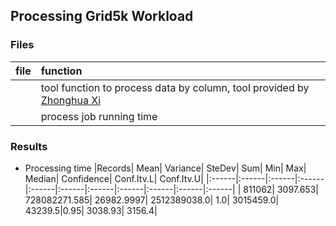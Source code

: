 ## Processing Grid5k Workload


### Files
|file| function|
|:---|:--------|
|[]()| tool function to process data by column, tool provided by [Zhonghua Xi](https://github.com/xizhonghua/pystats)|
|[]()| process job running time|


### Results
- Processing time
|Records| Mean| Variance| SteDev| Sum| Min| Max| Median| Confidence| Conf.Itv.L| Conf.Itv.U|
|:------|:------|:------|:------|:------|:------|:------|:------|:------|:------|:------|
| 811062| 3097.653| 728082271.585| 26982.9997| 2512389038.0| 1.0| 3015459.0| 43239.5|0.95| 3038.93| 3156.4|
